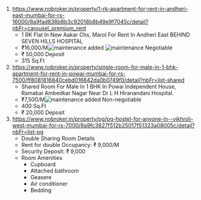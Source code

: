
1. https://www.nobroker.in/property/1-rk-apartment-for-rent-in-andheri-east-mumbai-for-rs-16000/8a9fad838b8b3c92018b8b49e9f7045c/detail?nbFr=carousel_premium_rent
	- 1 RK Flat In New Aakar Chs, Marol For Rent In Andheri East BEHIND SEVEN HILLS HOSPITAL
	- ₹16,000/M![maintenance added](https://www.nobroker.in/nb-new/public/Property-Details/maintenance_added.svg) ![maintenance](https://www.nobroker.in/nb-new/public/Property-Details/maintenance_circle.svg) Negotiable
	- ₹ 50,000 Deposit
	- 315 Sq.Ft
2. https://www.nobroker.in/property/single-room-for-male-in-1-bhk-apartment-for-rent-in-powai-mumbai-for-rs-7500/ff8081816840cebd016842da0b0749f0/detail?nbFr=list-shared
	 - Shared Room For Male In 1 BHK In Powai Independent House, Ramabai Ambedkar Nagar Near Dr L H Hiranandani Hospital.
	 - ₹7,500/M![maintenance added](https://www.nobroker.in/nb-new/public/Property-Details/maintenance_added.svg) Non-negotiable 
	 - 400 Sq.Ft 
	 - ₹ 20,000 Deposit 
 3. https://www.nobroker.in/property/pg/pg-hostel-for-anyone-in--vikhroli-west-mumbai-for-rs-7000/8a9fc3827f512b25017f51323a08005c/detail?nbFr=list-pg
	 -  Double Sharing Room Details 
	 - Rent for double Occupancy: ₹ 9,000/M
	- Security Deposit: ₹ 9,000
	- Room Amenities
		- Cupboard 
		- Attached bathroom 
		- Geasere 
		- Air conditioner 
		- Bedding